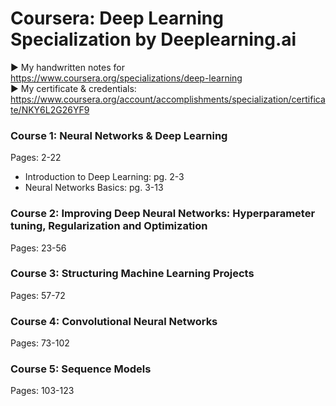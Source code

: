 # Coursera: Deep Learning Specialization by Deeplearning.ai
► My handwritten notes for https://www.coursera.org/specializations/deep-learning <br>
► My certificate & credentials: https://www.coursera.org/account/accomplishments/specialization/certificate/NKY6L2G26YF9 <br>

### Course 1: Neural Networks & Deep Learning
Pages: 2-22
* Introduction to Deep Learning: pg. 2-3
* Neural Networks Basics: pg. 3-13

### Course 2: Improving Deep Neural Networks: Hyperparameter tuning, Regularization and Optimization
Pages: 23-56

### Course 3: Structuring Machine Learning Projects
Pages: 57-72

### Course 4: Convolutional Neural Networks
Pages: 73-102

### Course 5: Sequence Models
Pages: 103-123
